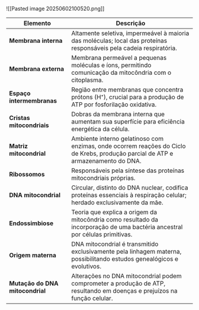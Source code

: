 ![[Pasted image 20250602100520.png]]

| **Elemento**                    | **Descrição**                                                                                                                    |
| ------------------------------- | -------------------------------------------------------------------------------------------------------------------------------- |
| **Membrana interna**            | Altamente seletiva, impermeável à maioria das moléculas; local das proteínas responsáveis pela cadeia respiratória.              |
| **Membrana externa**            | Membrana permeável a pequenas moléculas e íons, permitindo comunicação da mitocôndria com o citoplasma.                          |
| **Espaço intermembranas**       | Região entre membranas que concentra prótons (H⁺), crucial para a produção de ATP por fosforilação oxidativa.                    |
| **Cristas mitocondriais**       | Dobras da membrana interna que aumentam sua superfície para eficiência energética da célula.                                     |
| **Matriz mitocondrial**         | Ambiente interno gelatinoso com enzimas, onde ocorrem reações do Ciclo de Krebs, produção parcial de ATP e armazenamento do DNA. |
| **Ribossomos**                  | Responsáveis pela síntese das proteínas mitocondriais próprias.                                                                  |
| **DNA mitocondrial**            | Circular, distinto do DNA nuclear, codifica proteínas essenciais à respiração celular; herdado exclusivamente da mãe.            |
| **Endossimbiose**               | Teoria que explica a origem da mitocôndria como resultado da incorporação de uma bactéria ancestral por células primitivas.      |
| **Origem materna**              | DNA mitocondrial é transmitido exclusivamente pela linhagem materna, possibilitando estudos genealógicos e evolutivos.           |
| **Mutação do DNA mitocondrial** | Alterações no DNA mitocondrial podem comprometer a produção de ATP, resultando em doenças e prejuízos na função celular.         |